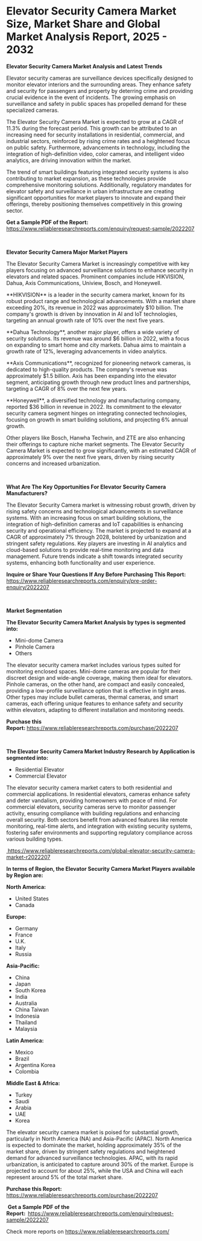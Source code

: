 <p><h1>Elevator Security Camera Market Size, Market Share and Global Market Analysis Report, 2025 - 2032</h1></p><p><strong>Elevator Security Camera Market Analysis and Latest Trends</strong></p>
<p><p>Elevator security cameras are surveillance devices specifically designed to monitor elevator interiors and the surrounding areas. They enhance safety and security for passengers and property by deterring crime and providing crucial evidence in the event of incidents. The growing emphasis on surveillance and safety in public spaces has propelled demand for these specialized cameras.</p><p>The Elevator Security Camera Market is expected to grow at a CAGR of 11.3% during the forecast period. This growth can be attributed to an increasing need for security installations in residential, commercial, and industrial sectors, reinforced by rising crime rates and a heightened focus on public safety. Furthermore, advancements in technology, including the integration of high-definition video, color cameras, and intelligent video analytics, are driving innovation within the market. </p><p>The trend of smart buildings featuring integrated security systems is also contributing to market expansion, as these technologies provide comprehensive monitoring solutions. Additionally, regulatory mandates for elevator safety and surveillance in urban infrastructure are creating significant opportunities for market players to innovate and expand their offerings, thereby positioning themselves competitively in this growing sector.</p></p>
<p><strong>Get a Sample PDF of the Report:&nbsp;</strong> <a href="https://www.reliableresearchreports.com/enquiry/request-sample/2022207?utm_campaign=2292&utm_medium=2&utm_source=Github&utm_content=ia&utm_term=06042025&utm_id=elevator-security-camera">https://www.reliableresearchreports.com/enquiry/request-sample/2022207</a></p>
<p>&nbsp;</p>
<p><strong>Elevator Security Camera Major Market Players</strong></p>
<p><p>The Elevator Security Camera Market is increasingly competitive with key players focusing on advanced surveillance solutions to enhance security in elevators and related spaces. Prominent companies include HIKVISION, Dahua, Axis Communications, Uniview, Bosch, and Honeywell.</p><p>**HIKVISION** is a leader in the security camera market, known for its robust product range and technological advancements. With a market share exceeding 20%, its revenue in 2022 was approximately $10 billion. The company's growth is driven by innovation in AI and IoT technologies, targeting an annual growth rate of 10% over the next five years.</p><p>**Dahua Technology**, another major player, offers a wide variety of security solutions. Its revenue was around $6 billion in 2022, with a focus on expanding to smart home and city markets. Dahua aims to maintain a growth rate of 12%, leveraging advancements in video analytics.</p><p>**Axis Communications**, recognized for pioneering network cameras, is dedicated to high-quality products. The company's revenue was approximately $1.5 billion. Axis has been expanding into the elevator segment, anticipating growth through new product lines and partnerships, targeting a CAGR of 8% over the next few years.</p><p>**Honeywell**, a diversified technology and manufacturing company, reported $36 billion in revenue in 2022. Its commitment to the elevator security camera segment hinges on integrating connected technologies, focusing on growth in smart building solutions, and projecting 6% annual growth.</p><p>Other players like Bosch, Hanwha Techwin, and ZTE are also enhancing their offerings to capture niche market segments. The Elevator Security Camera Market is expected to grow significantly, with an estimated CAGR of approximately 9% over the next five years, driven by rising security concerns and increased urbanization.</p></p>
<p>&nbsp;</p>
<p><strong>What Are The Key Opportunities For Elevator Security Camera Manufacturers?</strong></p>
<p><p>The Elevator Security Camera market is witnessing robust growth, driven by rising safety concerns and technological advancements in surveillance systems. With an increasing focus on smart building solutions, the integration of high-definition cameras and IoT capabilities is enhancing security and operational efficiency. The market is projected to expand at a CAGR of approximately 7% through 2028, bolstered by urbanization and stringent safety regulations. Key players are investing in AI analytics and cloud-based solutions to provide real-time monitoring and data management. Future trends indicate a shift towards integrated security systems, enhancing both functionality and user experience.</p></p>
<p><strong>Inquire or Share Your Questions If Any Before Purchasing This Report:</strong> <a href="https://www.reliableresearchreports.com/enquiry/pre-order-enquiry/2022207?utm_campaign=2292&utm_medium=2&utm_source=Github&utm_content=ia&utm_term=06042025&utm_id=elevator-security-camera">https://www.reliableresearchreports.com/enquiry/pre-order-enquiry/2022207</a></p>
<p>&nbsp;</p>
<p><strong>Market Segmentation</strong></p>
<p><strong>The Elevator Security Camera Market Analysis by types is segmented into:</strong></p>
<p><ul><li>Mini-dome Camera</li><li>Pinhole Camera</li><li>Others</li></ul></p>
<p><p>The elevator security camera market includes various types suited for monitoring enclosed spaces. Mini-dome cameras are popular for their discreet design and wide-angle coverage, making them ideal for elevators. Pinhole cameras, on the other hand, are compact and easily concealed, providing a low-profile surveillance option that is effective in tight areas. Other types may include bullet cameras, thermal cameras, and smart cameras, each offering unique features to enhance safety and security within elevators, adapting to different installation and monitoring needs.</p></p>
<p><strong>Purchase this Report:&nbsp;</strong><a href="https://www.reliableresearchreports.com/purchase/2022207?utm_campaign=2292&utm_medium=2&utm_source=Github&utm_content=ia&utm_term=06042025&utm_id=elevator-security-camera">https://www.reliableresearchreports.com/purchase/2022207</a></p>
<p>&nbsp;</p>
<p><strong>The Elevator Security Camera Market Industry Research by Application is segmented into:</strong></p>
<p><ul><li>Residential Elevator</li><li>Commercial Elevator</li></ul></p>
<p><p>The elevator security camera market caters to both residential and commercial applications. In residential elevators, cameras enhance safety and deter vandalism, providing homeowners with peace of mind. For commercial elevators, security cameras serve to monitor passenger activity, ensuring compliance with building regulations and enhancing overall security. Both sectors benefit from advanced features like remote monitoring, real-time alerts, and integration with existing security systems, fostering safer environments and supporting regulatory compliance across various building types.</p></p>
<p><a href="https://www.reliableresearchreports.com/global-elevator-security-camera-market-r2022207?utm_campaign=2292&utm_medium=2&utm_source=Github&utm_content=ia&utm_term=06042025&utm_id=elevator-security-camera">&nbsp;https://www.reliableresearchreports.com/global-elevator-security-camera-market-r2022207</a></p>
<p><strong>In terms of Region, the Elevator Security Camera Market Players available by Region are:</strong></p>
<p>
    <p> <strong> North America: </strong>
        <ul>
            <li>United States</li>
            <li>Canada</li>
        </ul>
        </p> 
    <p> <strong> Europe: </strong>
        <ul>
            <li>Germany</li>
            <li>France</li>
            <li>U.K.</li>
            <li>Italy</li>
            <li>Russia</li>
        </ul>
        </p> 
    <p> <strong> Asia-Pacific: </strong>
        <ul>
            <li>China</li>
            <li>Japan</li>
            <li>South Korea</li>
            <li>India</li>
            <li>Australia</li>
            <li>China Taiwan</li>
            <li>Indonesia</li>
            <li>Thailand</li>
            <li>Malaysia</li>
        </ul>
        </p> 
    <p> <strong> Latin America: </strong>
        <ul>
            <li>Mexico</li>
            <li>Brazil</li>
            <li>Argentina Korea</li>
            <li>Colombia</li>
        </ul>
        </p> 
    <p> <strong> Middle East & Africa: </strong>
        <ul>
            <li>Turkey</li>
            <li>Saudi</li>
            <li>Arabia</li>
            <li>UAE</li>
            <li>Korea</li>
        </ul>
    </p>
    </p>
<p><p>The elevator security camera market is poised for substantial growth, particularly in North America (NA) and Asia-Pacific (APAC). North America is expected to dominate the market, holding approximately 35% of the market share, driven by stringent safety regulations and heightened demand for advanced surveillance technologies. APAC, with its rapid urbanization, is anticipated to capture around 30% of the market. Europe is projected to account for about 25%, while the USA and China will each represent around 5% of the total market share.</p></p>
<p><strong>Purchase this Report: </strong><a href="https://www.reliableresearchreports.com/purchase/2022207?utm_campaign=2292&utm_medium=2&utm_source=Github&utm_content=ia&utm_term=06042025&utm_id=elevator-security-camera">https://www.reliableresearchreports.com/purchase/2022207</a></p>
<p>&nbsp;<strong>Get a Sample PDF of the Report:&nbsp;&nbsp;</strong><a href="https://www.reliableresearchreports.com/enquiry/request-sample/2022207?utm_campaign=2292&utm_medium=2&utm_source=Github&utm_content=ia&utm_term=06042025&utm_id=elevator-security-camera">https://www.reliableresearchreports.com/enquiry/request-sample/2022207</a></p>
<p><strong></strong></p>
<p>Check more reports on <a href="https://www.reliableresearchreports.com/?utm_campaign=2292&utm_medium=2&utm_source=Github&utm_content=ia&utm_term=06042025&utm_id=elevator-security-camera">https://www.reliableresearchreports.com/</a></p>